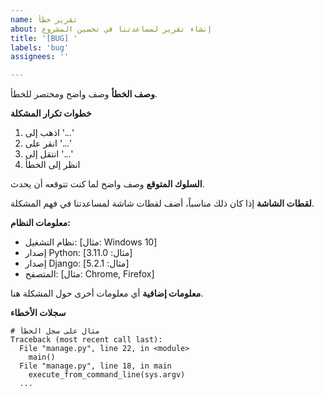 ```yaml
---
name: تقرير خطأ
about: إنشاء تقرير لمساعدتنا في تحسين المشروع
title: '[BUG] '
labels: 'bug'
assignees: ''

---
```


**وصف الخطأ**
وصف واضح ومختصر للخطأ.

**خطوات تكرار المشكلة**
1. اذهب إلى '...'
2. انقر على '...'
3. انتقل إلى '...'
4. انظر إلى الخطأ

**السلوك المتوقع**
وصف واضح لما كنت تتوقعه أن يحدث.

**لقطات الشاشة**
إذا كان ذلك مناسباً، أضف لقطات شاشة لمساعدتنا في فهم المشكلة.

**معلومات النظام:**
 - نظام التشغيل: [مثال: Windows 10]
 - إصدار Python: [مثال: 3.11.0]
 - إصدار Django: [مثال: 5.2.1]
 - المتصفح: [مثال: Chrome, Firefox]

**معلومات إضافية**
أي معلومات أخرى حول المشكلة هنا.

**سجلات الأخطاء**
```
# مثال على سجل الخطأ
Traceback (most recent call last):
  File "manage.py", line 22, in <module>
    main()
  File "manage.py", line 18, in main
    execute_from_command_line(sys.argv)
  ... 